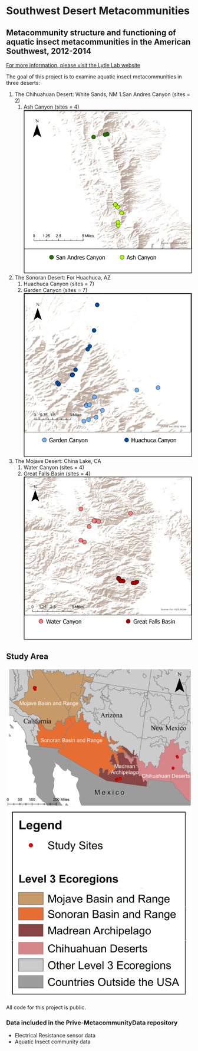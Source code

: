 # Southwest Desert Metacommunities
## Metacommunity structure and functioning of aquatic insect metacommunities in the American Southwest, 2012-2014


[For more information, please visit the Lytle Lab website](https://lytlelab.science.oregonstate.edu)

The goal of this project is to examine aquatic insect metacommunities in three deserts:

1. The Chihuahuan Desert: White Sands, NM
	1.San Andres Canyon (sites = 2)
	1. Ash Canyon (sites = 4)
![ ](/Images/WhiteSands.png)
2. The Sonoran Desert: For Huachuca, AZ
	1. Huachuca Canyon (sites = 7)
	1. Garden Canyon (sites = 7)
![ ](Images/FortHuachuca.png)
3. The Mojave Desert: China Lake, CA
	1. Water Canyon (sites = 4)
	1. Great Falls Basin (sites = 4)
![ ](Images/ChinaLake.png)

## Study Area
![ ](Images/StudyArea.png)
![ ](Images/Legend.png)

All code for this project is public. 

### Data included in the Prive-MetacommunityData repository
* Electrical Resistance sensor data
* Aquatic Insect community data

